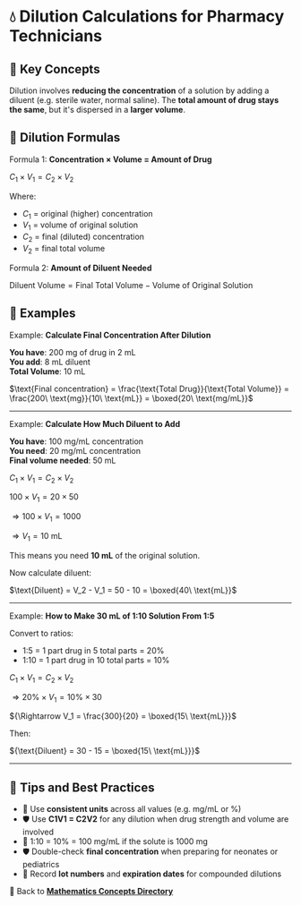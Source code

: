 # 💧 Dilution Calculations for Pharmacy Technicians

## 🔑 Key Concepts

Dilution involves **reducing the concentration** of a solution by adding a diluent (e.g. sterile water, normal saline). The **total amount of drug stays the same**, but it's dispersed in a **larger volume**.

## 🔢 Dilution Formulas

Formula 1: **Concentration × Volume = Amount of Drug**

${C_1 \times V_1 = C_2 \times V_2}$

Where:

- ${C_1}$ = original (higher) concentration
- ${V_1}$ = volume of original solution
- ${C_2}$ = final (diluted) concentration
- ${V_2}$ = final total volume

Formula 2: **Amount of Diluent Needed**

$\text{Diluent Volume} = \text{Final Total Volume} - \text{Volume of Original Solution}$

## 📘 Examples

Example: **Calculate Final Concentration After Dilution**

**You have**: 200 mg of drug in 2 mL  
**You add**: 8 mL diluent  
**Total Volume**: 10 mL

$\text{Final concentration} = \frac{\text{Total Drug}}{\text{Total Volume}} = \frac{200\ \text{mg}}{10\ \text{mL}} = \boxed{20\ \text{mg/mL}}$

---

Example: **Calculate How Much Diluent to Add**

**You have**: 100 mg/mL concentration  
**You need**: 20 mg/mL concentration  
**Final volume needed**: 50 mL

${C_1 \times V_1 = C_2 \times V_2}$

${100 \times V_1 = 20 \times 50}$

${\Rightarrow 100 \times V_1 = 1000 }$

${\Rightarrow V_1 = 10\ \text{mL}}$

This means you need **10 mL** of the original solution.

Now calculate diluent:

$\text{Diluent} = V_2 - V_1 = 50 - 10 = \boxed{40\ \text{mL}}$

---

Example:  **How to Make 30 mL of 1:10 Solution From 1:5**

Convert to ratios:

- 1:5 = 1 part drug in 5 total parts = 20%
- 1:10 = 1 part drug in 10 total parts = 10%

${C_1 \times V_1 = C_2 \times V_2}$

${\Rightarrow 20\% \times V_1 = 10\% \times 30}$

${\Rightarrow V_1 = \frac{300}{20} = \boxed{15\ \text{mL}}}$

Then:

${\text{Diluent} = 30 - 15 = \boxed{15\ \text{mL}}}$

---

## 🚨 Tips and Best Practices

- 📍 Use **consistent units** across all values (e.g. mg/mL or %)
- 🛡️ Use **C1V1 = C2V2** for any dilution when drug strength and volume are involved
- 📍 1:10 = 10% = 100 mg/mL if the solute is 1000 mg
- 🛡️ Double-check **final concentration** when preparing for neonates or pediatrics
- 📍 Record **lot numbers** and **expiration dates** for compounded dilutions

🔗 Back to [**Mathematics Concepts Directory**](./readme.md)

<!-- 
## Reference

Pharmacy Calculations, 6e; Morton Publishing | Chapter 30
-->
